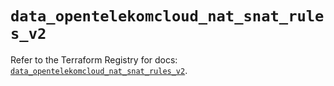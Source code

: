 # `data_opentelekomcloud_nat_snat_rules_v2`

Refer to the Terraform Registry for docs: [`data_opentelekomcloud_nat_snat_rules_v2`](https://registry.terraform.io/providers/opentelekomcloud/opentelekomcloud/1.36.27/docs/data-sources/nat_snat_rules_v2).
